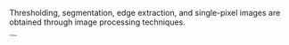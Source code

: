 Thresholding, segmentation, edge extraction, and single-pixel images are obtained through image processing techniques.



<img src="https://hj-1304143905.cos.ap-shanghai.myqcloud.com/mv.png" alt="Tableau" style="zoom:20%;" />



